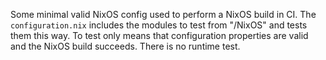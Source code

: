 Some minimal valid NixOS config used to perform a NixOS build in CI. The
`configuration.nix` includes the modules to test from "/NixOS" and tests them
this way. To test only means that configuration properties are valid and the
NixOS build succeeds. There is no runtime test.
